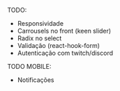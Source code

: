 TODO:

- Responsividade
- Carrousels no front (keen slider)
- Radix no select
- Validação (react-hook-form)
- Autenticação com twitch/discord

TODO MOBILE:

- Notificações